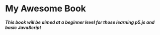 My Awesome Book
=======

**_This book will be aimed at a beginner level for those learning p5.js and basic JavaScript_**
